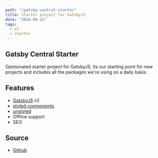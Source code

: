 ```yaml
---
path: "/gatsby-central-starter"
title: Starter project for GatsbyJS 
date: "2018-09-22"
tags:
  - v2
  - starter
---
```


## Gatsby Central Starter 

Opinionated starter project for GatsbyJS. Its our starting point for new projects and includes all the packages we're using on a daily basis.

## Features
* [GatsbyJS](https://www.gatsbyjs.org) v2
* [styled-components](https://www.styled-components.com)
* [unstyled](https://www.unstyled.io)
* Offline support
* SEO

## Source 
* [Github](https://github.com/GatsbyCentral/gatsby-central-starter)



